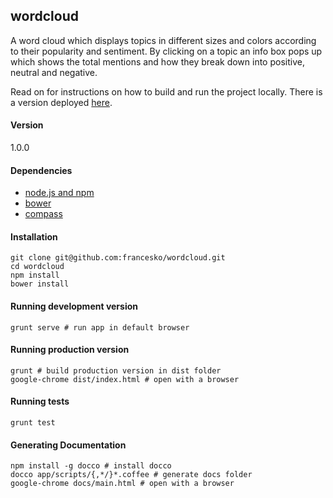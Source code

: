 ## wordcloud

A word cloud which displays topics in different sizes and colors
according to their popularity and sentiment. By clicking on a topic
an info box pops up which shows the total mentions and how they break
down into positive, neutral and negative.

Read on for instructions on how to build and run the project locally.
There is a version deployed [here](http://wordcloud.francescomacri.net/).

#### Version

1.0.0

#### Dependencies

- [node.js and npm](https://gist.github.com/isaacs/579814)
- [bower](http://bower.io/)
- [compass](http://compass-style.org/install/)

#### Installation

    git clone git@github.com:francesko/wordcloud.git
    cd wordcloud
    npm install
    bower install

#### Running development version

    grunt serve # run app in default browser

#### Running production version

    grunt # build production version in dist folder
    google-chrome dist/index.html # open with a browser

#### Running tests

    grunt test

#### Generating Documentation

    npm install -g docco # install docco
    docco app/scripts/{,*/}*.coffee # generate docs folder
    google-chrome docs/main.html # open with a browser
